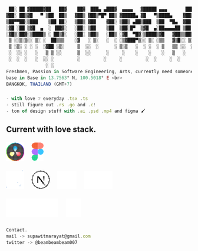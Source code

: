 ```js
 ██░ ██ ▓█████▓██   ██▓    ██▓  ███▄ ▄███▓  ▄▄▄▄   ▓█████ ▄▄▄       ███▄ ▄███▓ ▐██▌
▓██░ ██▒▓█   ▀ ▒██  ██▒   ▓██▒ ▓██▒▀█▀ ██▒ ▓█████▄ ▓█   ▀▒████▄    ▓██▒▀█▀ ██▒ ▐██▌
▒██▀▀██░▒███    ▒██ ██░   ▒██▒ ▓██    ▓██░ ▒██▒ ▄██▒███  ▒██  ▀█▄  ▓██    ▓██░ ▐██▌
░▓█ ░██ ▒▓█  ▄  ░ ▐██▓░   ░██░ ▒██    ▒██  ▒██░█▀  ▒▓█  ▄░██▄▄▄▄██ ▒██    ▒██  ▓██▒
░▓█▒░██▓░▒████▒ ░ ██▒▓░   ░██░ ▒██▒   ░██▒ ░▓█  ▀█▓░▒████▒▓█   ▓██▒▒██▒   ░██▒ ▒▄▄
 ▒ ░░▒░▒░░ ▒░ ░  ██▒▒▒    ░▓   ░ ▒░   ░  ░ ░▒▓███▀▒░░ ▒░ ░▒▒   ▓▒█░░ ▒░   ░  ░ ░▀▀▒
 ▒ ░▒░ ░ ░ ░  ░▓██ ░▒░     ▒  ░░  ░      ░ ▒░▒   ░  ░ ░  ░ ▒   ▒▒ ░░  ░      ░ ░  ░
 ░  ░░ ░   ░   ▒ ▒ ░░      ▒  ░░      ░     ░    ░    ░    ░   ▒   ░      ░       ░
 ░  ░  ░   ░  ░░ ░         ░         ░     ░         ░  ░     ░  ░       ░    ░
               ░ ░
Freshmen, Passion in Software Engineering, Arts, currently need someone to be in my life too. <br>
base in Base in 13.7563° N, 100.5018° E <br>
BANGKOK, THAILAND (GMT+7)
```

###

```js
- with love ❔ everyday .tsx .ts
- still figure out .rs .go and .c!
- ton of design stuff with .ai .psd .mp4 and figma 🖌
```

###

## Current with love stack.

###

<div align="left">
  <img src="./assets/davinci.svg" height="50" alt="davinci logo"  />
  <img width="12" />
  <img src="./assets/figma.svg" height="50" alt="figma logo"  />
  <img width="12" />
</div>

###

<div align="left">
  <img src="./assets/typescript.svg" height="50" alt="typescript logo"  />
  <img width="12" />
  <img src="./assets/next.svg" height="50" alt="next js logo"  />
  <img width="12" />
  <img src="./assets/react.svg" height="50" alt="react js logo"  />
  <img width="12" />
  <img src="./assets/tailwind.svg" height="50" alt="tailwind logo"  />
  <img width="12" />
</div>

###

<div align="left">
  <img src="./assets/react_native.svg" height="50" alt="react native logo"  />
  <img width="12" />
  <img src="./assets/expo.svg" height="50" alt="expo logo"  />
  <img width="12" />
</div>

###

```js
Contact.
mail -> supawitmarayat@gmail.com
twitter -> @beambeambeam007
```

